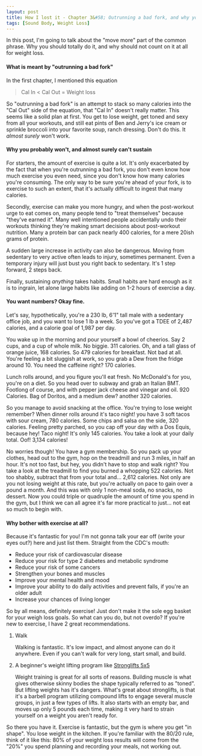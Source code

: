 ```yaml
---
layout: post
title: How I lost it - Chapter 3&#58; Outrunning a bad fork, and why you can't.
tags: [Sound Body, Weight Loss]
---
```


In this post, I'm going to talk about the "move more" part of the common phrase. Why you should totally do it, and why should not count on it at all for weight loss.

#### What is meant by "outrunning a bad fork"

In the first chapter, I mentioned this equation

>Cal In < Cal Out = Weight loss

So "outrunning a bad fork" is an attempt to stack so many calories into the "Cal Out" side of the equation, that "Cal In" doesn't really matter. This seems like a solid plan at first. You get to lose weight, get toned and sexy from all your workouts, and still eat pints of Ben and Jerry's ice cream or sprinkle broccoli into your favorite soup, ranch dressing. Don't do this. It *almost surely* won't work.

#### Why you probably won't, and almost surely can't sustain

For starters, the amount of exercise is quite a lot. It's only exacerbated by the fact that when you're outrunning a bad fork, you don't even know how much exercise you even need, since you don't know how many calories you're consuming. The only way to be sure you're ahead of your fork, is to exercise to such an extent, that it's actually difficult to ingest that many calories.

Secondly, exercise can make you more hungry, and when the post-workout urge to eat comes on, many people tend to "treat themselves" because "they've earned it". Many well intentioned people accidentally undo their workouts thinking they're making smart decisions about post-workout nutrition. Many a protein bar can pack nearly 400 calories, for a mere 20ish grams of protein.

A sudden large increase in activity can also be dangerous. Moving from sedentary to very active often leads to injury, sometimes permanent. Even a temporary injury will just bust you right back to sedentary. It's 1 step forward, 2 steps back.

Finally, sustaining *anything* takes habits. Small habits are hard enough as it is to ingrain, let alone large habits like adding on 1-2 hours of exercise a day.

#### You want numbers? Okay fine.

Let's say, hypothetically, you're a 230 lb, 6'1" tall male with a sedentary office job, and you want to lose 1 lb a week. So you've got a TDEE of 2,487 calories, and a calorie goal of 1,987 per day.

You wake up in the morning and pour yourself a bowl of cheerios. Say 2 cups, and a cup of whole milk. No biggie. 311 calories. Oh, and a tall glass of orange juice, 168 calories. So 479 calories for breakfast. Not bad at all. You're feeling a bit sluggish at work, so you grab a Dew from the fridge around 10. You need the caffeine right? 170 calories.

Lunch rolls around, and you figure you'll eat fresh. No McDonald's for you, you're on a diet. So you head over to subway and grab an Italian BMT. Footlong of course, and with pepper jack cheese and vinegar and oil. 920 Calories. Bag of Doritos, and a medium dew? another 320 calories.

So you manage to avoid snacking at the office. You're trying to lose weight remember? When dinner rolls around it's taco night! you have 3 soft tacos with sour cream, 780 calories. Some chips and salsa on the side, 320 calories. Feeling pretty parched, so you cap off your day with a Dos Equis, because hey! Taco night! It's only 145 calories. You take a look at your daily total. Oof! 3,134 calories!

No worries though! You have a gym membership. So you pack up your clothes, head out to the gym, hop on the treadmill and run 3 miles, in half an hour. It's not too fast, but hey, you didn't have to stop and walk right? You take a look at the treadmill to find you burned a whopping 522 calories. Not too shabby, subtract that from your total and... 2,612 calories. Not only are you not losing weight at this rate, but you're actually on pace to gain over a pound a month. And this was with only 1 non-meal soda, no snacks, no dessert. Now you could triple or quadruple the amount of time you spend in the gym, but I think we can all agree it's far more practical to just... not eat so much to begin with.

#### Why bother with exercise at all?

Because it's fantastic for you! I'm not gonna talk your ear off (write your eyes out?) here and just list them. Straight from the CDC's mouth:

- Reduce your risk of cardiovascular disease
- Reduce your risk for type 2 diabetes and metabolic syndrome
- Reduce your risk of some cancers
- Strengthen your bones and muscles
- Improve your mental health and mood
- Improve your ability to do daily activities and prevent falls, if you're an older adult
- Increase your chances of living longer

So by all means, definitely exercise! Just don't make it the sole egg basket for your weigh loss goals. So what can you do, but not overdo? If you're new to exercise, I have 2 great recommendations.

1. Walk

   Walking is fantastic. It's low impact, and almost anyone can do it anywhere. Even if you can't walk for very long, start small, and build.

2. A beginner's weight lifting program like [Stronglifts 5x5](http://stronglifts.com/5x5/)

   Weight training is great for all sorts of reasons. Building muscle is what gives otherwise skinny bodies the shape typically referred to as "toned". But lifting weights has it's dangers. What's great about stronglifts, is that it's a barbell program utilizing compound lifts to engage several muscle groups, in just a few types of lifts. It also starts with an empty bar, and moves up only 5 pounds each time, making it very hard to strain yourself on a weight you aren't ready for.

So there you have it. Exercise is fantastic, but the gym is where you get "in shape". You lose weight in the kitchen. If you're familiar with the 80/20 rule, think of it like this: 80% of your weight loss results will come from the "20%" you spend planning and recording your meals, not working out.
